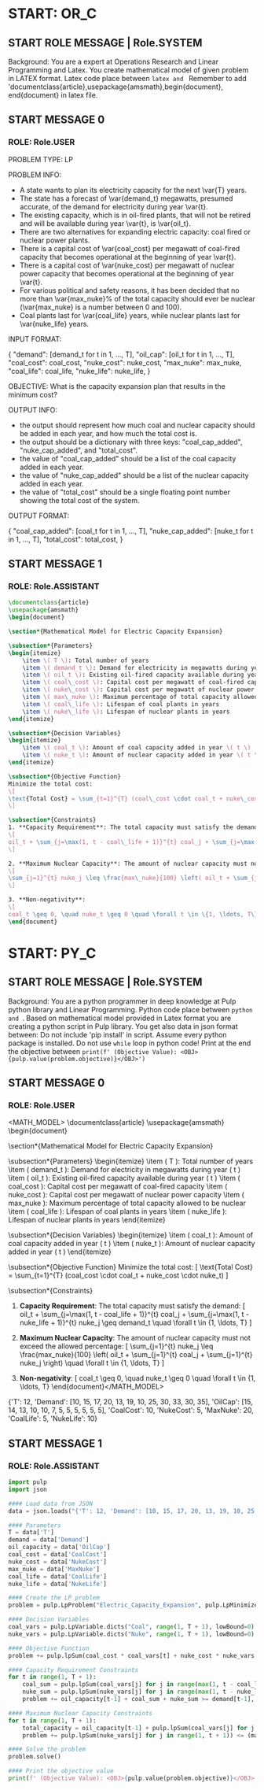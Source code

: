 # START: OR_C 
## START ROLE MESSAGE | Role.SYSTEM 
Background: You are a expert at Operations Research and Linear Programming and Latex. You create mathematical model of given problem in LATEX format. Latex code place between ```latex and ``` Remember to add 'documentclass{article},usepackage{amsmath},begin{document}, end{document} in latex file. 
## START MESSAGE 0 
### ROLE: Role.USER
<DESCRIPTION>
PROBLEM TYPE: LP

PROBLEM INFO: 

- A state wants to plan its electricity capacity for the next \var{T} years. 
- The state has a forecast of \var{demand_t} megawatts, presumed accurate, of the demand for electricity during year \var{t}.
- The existing capacity, which is in oil-fired plants, that will not be retired and will be available during year \var{t}, is \var{oil_t}.
- There are two alternatives for expanding electric capacity: coal­ fired or nuclear power plants.
- There is a capital cost of \var{coal_cost} per megawatt of coal-fired capacity that becomes operational at the beginning of year \var{t}.
- There is a capital cost of \var{nuke_cost} per megawatt of nuclear power capacity that becomes operational at the beginning of year \var{t}.
- For various political and safety reasons, it has been decided that no more than \var{max_nuke}% of the total capacity should ever be nuclear (\var{max_nuke} is a number between 0 and 100).
- Coal plants last for \var{coal_life} years, while nuclear plants last for \var{nuke_life} years.

INPUT FORMAT: 

{
    "demand": [demand_t for t in 1, ..., T],
    "oil_cap": [oil_t for t in 1, ..., T],
    "coal_cost": coal_cost,
    "nuke_cost": nuke_cost,
    "max_nuke": max_nuke,
    "coal_life": coal_life,
    "nuke_life": nuke_life,
}


OBJECTIVE: What is the capacity expansion plan that results in the minimum cost?


OUTPUT INFO:

- the output should represent how much coal and nuclear capacity should be added in each year, and how much the total cost is.
- the output should be a dictionary with three keys: "coal_cap_added", "nuke_cap_added", and "total_cost".
- the value of "coal_cap_added" should be a list of the coal capacity added in each year.
- the value of "nuke_cap_added" should be a list of the nuclear capacity added in each year.
- the value of "total_cost" should be a single floating point number showing the total cost of the system.


OUTPUT FORMAT:

{
    "coal_cap_added": [coal_t for t in 1, ..., T],
    "nuke_cap_added": [nuke_t for t in 1, ..., T],
    "total_cost": total_cost,
}


</DESCRIPTION>


## START MESSAGE 1 
### ROLE: Role.ASSISTANT
```latex
\documentclass{article}
\usepackage{amsmath}
\begin{document}

\section*{Mathematical Model for Electric Capacity Expansion}

\subsection*{Parameters}
\begin{itemize}
    \item \( T \): Total number of years
    \item \( demand_t \): Demand for electricity in megawatts during year \( t \)
    \item \( oil_t \): Existing oil-fired capacity available during year \( t \)
    \item \( coal\_cost \): Capital cost per megawatt of coal-fired capacity
    \item \( nuke\_cost \): Capital cost per megawatt of nuclear power capacity
    \item \( max\_nuke \): Maximum percentage of total capacity allowed to be nuclear
    \item \( coal\_life \): Lifespan of coal plants in years
    \item \( nuke\_life \): Lifespan of nuclear plants in years
\end{itemize}

\subsection*{Decision Variables}
\begin{itemize}
    \item \( coal_t \): Amount of coal capacity added in year \( t \)
    \item \( nuke_t \): Amount of nuclear capacity added in year \( t \)
\end{itemize}

\subsection*{Objective Function}
Minimize the total cost:
\[
\text{Total Cost} = \sum_{t=1}^{T} (coal\_cost \cdot coal_t + nuke\_cost \cdot nuke_t)
\]

\subsection*{Constraints}
1. **Capacity Requirement**: The total capacity must satisfy the demand:
\[
oil_t + \sum_{j=\max(1, t - coal\_life + 1)}^{t} coal_j + \sum_{j=\max(1, t - nuke\_life + 1)}^{t} nuke_j \geq demand_t \quad \forall t \in \{1, \ldots, T\}
\]

2. **Maximum Nuclear Capacity**: The amount of nuclear capacity must not exceed the allowed percentage:
\[
\sum_{j=1}^{t} nuke_j \leq \frac{max\_nuke}{100} \left( oil_t + \sum_{j=1}^{t} coal_j + \sum_{j=1}^{t} nuke_j \right) \quad \forall t \in \{1, \ldots, T\}
\]

3. **Non-negativity**:
\[
coal_t \geq 0, \quad nuke_t \geq 0 \quad \forall t \in \{1, \ldots, T\}
\end{document}
```

# START: PY_C 
## START ROLE MESSAGE | Role.SYSTEM 
Background: You are a python programmer in deep knowledge at Pulp python library and Linear Programming. Python code place between ```python and ```. Based on mathematical model provided in Latex format you are creating a python script in Pulp library. You get also data in json format between: <DATA></DATA> Do not include 'pip install' in script. Assume every python package is installed. Do not use `while` loop in python code! Print at the end the objective between <OBJ></OBJ> `print(f' (Objective Value): <OBJ>{pulp.value(problem.objective)}</OBJ>')` 
## START MESSAGE 0 
### ROLE: Role.USER
<MATH_MODEL>
\documentclass{article}
\usepackage{amsmath}
\begin{document}

\section*{Mathematical Model for Electric Capacity Expansion}

\subsection*{Parameters}
\begin{itemize}
    \item \( T \): Total number of years
    \item \( demand_t \): Demand for electricity in megawatts during year \( t \)
    \item \( oil_t \): Existing oil-fired capacity available during year \( t \)
    \item \( coal\_cost \): Capital cost per megawatt of coal-fired capacity
    \item \( nuke\_cost \): Capital cost per megawatt of nuclear power capacity
    \item \( max\_nuke \): Maximum percentage of total capacity allowed to be nuclear
    \item \( coal\_life \): Lifespan of coal plants in years
    \item \( nuke\_life \): Lifespan of nuclear plants in years
\end{itemize}

\subsection*{Decision Variables}
\begin{itemize}
    \item \( coal_t \): Amount of coal capacity added in year \( t \)
    \item \( nuke_t \): Amount of nuclear capacity added in year \( t \)
\end{itemize}

\subsection*{Objective Function}
Minimize the total cost:
\[
\text{Total Cost} = \sum_{t=1}^{T} (coal\_cost \cdot coal_t + nuke\_cost \cdot nuke_t)
\]

\subsection*{Constraints}
1. **Capacity Requirement**: The total capacity must satisfy the demand:
\[
oil_t + \sum_{j=\max(1, t - coal\_life + 1)}^{t} coal_j + \sum_{j=\max(1, t - nuke\_life + 1)}^{t} nuke_j \geq demand_t \quad \forall t \in \{1, \ldots, T\}
\]

2. **Maximum Nuclear Capacity**: The amount of nuclear capacity must not exceed the allowed percentage:
\[
\sum_{j=1}^{t} nuke_j \leq \frac{max\_nuke}{100} \left( oil_t + \sum_{j=1}^{t} coal_j + \sum_{j=1}^{t} nuke_j \right) \quad \forall t \in \{1, \ldots, T\}
\]

3. **Non-negativity**:
\[
coal_t \geq 0, \quad nuke_t \geq 0 \quad \forall t \in \{1, \ldots, T\}
\end{document}</MATH_MODEL>
<DATA>
{'T': 12, 'Demand': [10, 15, 17, 20, 13, 19, 10, 25, 30, 33, 30, 35], 'OilCap': [15, 14, 13, 10, 10, 7, 5, 5, 5, 5, 5, 5], 'CoalCost': 10, 'NukeCost': 5, 'MaxNuke': 20, 'CoalLife': 5, 'NukeLife': 10}</DATA>


## START MESSAGE 1 
### ROLE: Role.ASSISTANT
```python
import pulp
import json

#### Load data from JSON
data = json.loads("{'T': 12, 'Demand': [10, 15, 17, 20, 13, 19, 10, 25, 30, 33, 30, 35], 'OilCap': [15, 14, 13, 10, 10, 7, 5, 5, 5, 5, 5, 5], 'CoalCost': 10, 'NukeCost': 5, 'MaxNuke': 20, 'CoalLife': 5, 'NukeLife': 10}")

#### Parameters
T = data['T']
demand = data['Demand']
oil_capacity = data['OilCap']
coal_cost = data['CoalCost']
nuke_cost = data['NukeCost']
max_nuke = data['MaxNuke']
coal_life = data['CoalLife']
nuke_life = data['NukeLife']

#### Create the LP problem
problem = pulp.LpProblem("Electric_Capacity_Expansion", pulp.LpMinimize)

#### Decision Variables
coal_vars = pulp.LpVariable.dicts("Coal", range(1, T + 1), lowBound=0)
nuke_vars = pulp.LpVariable.dicts("Nuke", range(1, T + 1), lowBound=0)

#### Objective Function
problem += pulp.lpSum(coal_cost * coal_vars[t] + nuke_cost * nuke_vars[t] for t in range(1, T + 1)), "Total_Cost"

#### Capacity Requirement Constraints
for t in range(1, T + 1):
    coal_sum = pulp.lpSum(coal_vars[j] for j in range(max(1, t - coal_life + 1), t + 1))
    nuke_sum = pulp.lpSum(nuke_vars[j] for j in range(max(1, t - nuke_life + 1), t + 1))
    problem += oil_capacity[t-1] + coal_sum + nuke_sum >= demand[t-1], f"Capacity_Requirement_{t}"

#### Maximum Nuclear Capacity Constraints
for t in range(1, T + 1):
    total_capacity = oil_capacity[t-1] + pulp.lpSum(coal_vars[j] for j in range(1, t + 1)) + pulp.lpSum(nuke_vars[j] for j in range(1, t + 1))
    problem += pulp.lpSum(nuke_vars[j] for j in range(1, t + 1)) <= (max_nuke / 100) * total_capacity, f"Max_Nuclear_Capacity_{t}"

#### Solve the problem
problem.solve()

#### Print the objective value
print(f' (Objective Value): <OBJ>{pulp.value(problem.objective)}</OBJ>')
```

